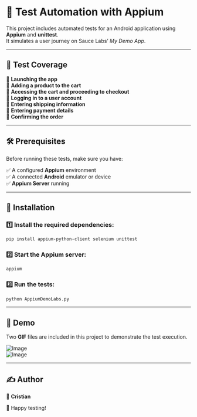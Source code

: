 # 📱 Test Automation with Appium

This project includes automated tests for an Android application using **Appium** and **unittest**.  
It simulates a user journey on Sauce Labs’ *My Demo App*.

---

## 📌 Test Coverage

🔹 **Launching the app**  
🔹 **Adding a product to the cart**  
🔹 **Accessing the cart and proceeding to checkout**  
🔹 **Logging in to a user account**  
🔹 **Entering shipping information**  
🔹 **Entering payment details**  
🔹 **Confirming the order**  

---

## 🛠 Prerequisites

Before running these tests, make sure you have:

✅ A configured **Appium** environment  
✅ A connected **Android** emulator or device  
✅ **Appium Server** running  

---

## 🚀 Installation

### 1️⃣ Install the required dependencies:
```sh
pip install appium-python-client selenium unittest
```

### 2️⃣ Start the Appium server:
```sh
appium
```

### 3️⃣ Run the tests:
```sh
python AppiumDemoLabs.py
```

---

## 🎥 Demo

Two **GIF** files are included in this project to demonstrate the test execution.

![Image](https://s6.gifyu.com/images/bMxJu.gif)  
![Image](https://s6.gifyu.com/images/bMxJn.gif)

---

## ✍️ Author

👤 **Cristian**

🚀 Happy testing!
